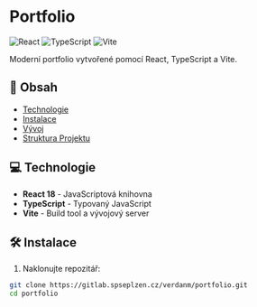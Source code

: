 # Portfolio

![React](https://img.shields.io/badge/React-20232A?style=for-the-badge&logo=react&logoColor=61DAFB)
![TypeScript](https://img.shields.io/badge/TypeScript-007ACC?style=for-the-badge&logo=typescript&logoColor=white)
![Vite](https://img.shields.io/badge/Vite-B73BFE?style=for-the-badge&logo=vite&logoColor=FFD62E)

Moderní portfolio vytvořené pomocí React, TypeScript a Vite.

## 📌 Obsah

- [Technologie](#technologie)
- [Instalace](#instalace)
- [Vývoj](#vývoj)
- [Struktura Projektu](#struktura-projektu)

## 💻 Technologie

- **React 18** - JavaScriptová knihovna
- **TypeScript** - Typovaný JavaScript
- **Vite** - Build tool a vývojový server

## 🛠️ Instalace

1. Naklonujte repozitář:
```bash
git clone https://gitlab.spseplzen.cz/verdanm/portfolio.git
cd portfolio